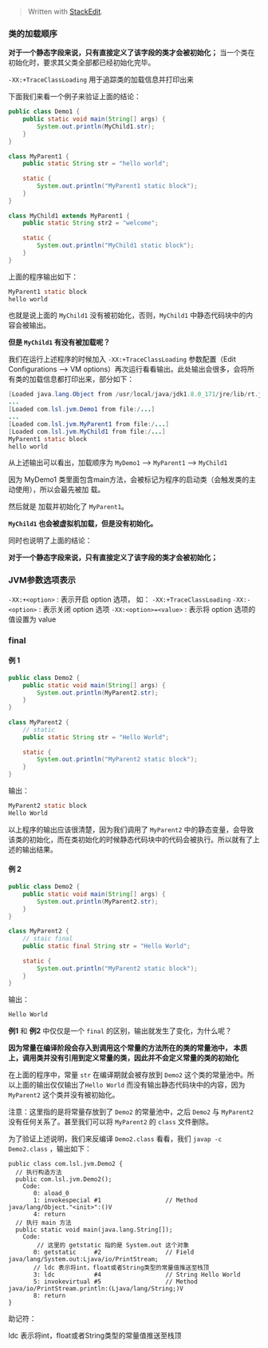 


> Written with [StackEdit](https://stackedit.io/).


### 类的加载顺序
**对于一个静态字段来说，只有直接定义了该字段的类才会被初始化；**
当一个类在初始化时，要求其父类全部都已经初始化完毕。

`-XX:+TraceClassLoading` 用于追踪类的加载信息并打印出来

下面我们来看一个例子来验证上面的结论：
```java
public class Demo1 {  
    public static void main(String[] args) {  
        System.out.println(MyChild1.str);  
    }  
}  
  
class MyParent1 {  
    public static String str = "hello world";  
  
    static {  
        System.out.println("MyParent1 static block");  
    }  
}  
  
class MyChild1 extends MyParent1 {  
    public static String str2 = "welcome";  
  
    static {  
        System.out.println("MyChild1 static block");  
    }  
}
```

上面的程序输出如下：

```java
MyParent1 static block
hello world
```

也就是说上面的 `MyChild1` 没有被初始化，否则，`MyChild1` 中静态代码块中的内容会被输出。

**但是 `MyChild1` 有没有被加载呢？**

我们在运行上述程序的时候加入 `-XX:+TraceClassLoading` 参数配置（Edit Configurations --> VM options）再次运行看看输出。此处输出会很多，会将所有类的加载信息都打印出来，部分如下：

```java
[Loaded java.lang.Object from /usr/local/java/jdk1.8.0_171/jre/lib/rt.jar]
...
[Loaded com.lsl.jvm.Demo1 from file:/...]
...
[Loaded com.lsl.jvm.MyParent1 from file:/...]
[Loaded com.lsl.jvm.MyChild1 from file:/...]
MyParent1 static block
hello world
```

从上述输出可以看出，加载顺序为 `MyDemo1` --> `MyParent1` --> `MyChild1`

因为 MyDemo1 类里面包含main方法，会被标记为程序的启动类（会触发类的主动使用），所以会最先被加
载。

然后就是 加载并初始化了 `MyParent1`。

**`MyChild1` 也会被虚拟机加载，但是没有初始化。**

同时也说明了上面的结论：

**对于一个静态字段来说，只有直接定义了该字段的类才会被初始化；**

### JVM参数选项表示

`-XX:+<option>` : 表示开启 option 选项， 如： `-XX:+TraceClassLoading`
`-XX:-<option>` : 表示关闭 option 选项
`-XX:<option>=<value>` : 表示将 option 选项的值设置为 value



### final
#### 例 1
```java
public class Demo2 {  
    public static void main(String[] args) {  
        System.out.println(MyParent2.str);  
    }  
}  
  
class MyParent2 {  
	// static
    public static String str = "Hello World";  
  
    static {  
        System.out.println("MyParent2 static block");  
    }  
}
```
输出：

```java
MyParent2 static block
Hello World
```
以上程序的输出应该很清楚，因为我们调用了 `MyParent2` 中的静态变量，会导致该类的初始化，而在类初始化的时候静态代码块中的代码会被执行。所以就有了上述的输出结果。

#### 例 2
```java
public class Demo2 {  
    public static void main(String[] args) {  
        System.out.println(MyParent2.str);  
    }  
}  
  
class MyParent2 {  
	// staic final
    public static final String str = "Hello World";  
  
    static {  
        System.out.println("MyParent2 static block");  
    }  
}
```

输出：

```java
Hello World
```

**例1** 和 **例2** 中仅仅是一个 `final` 的区别，输出就发生了变化，为什么呢？


**因为常量在编译阶段会存入到调用这个常量的方法所在的类的常量池中，
本质上，调用类并没有引用到定义常量的类，因此并不会定义常量的类的初始化**

在上面的程序中，常量 `str` 在编译期就会被存放到 `Demo2` 这个类的常量池中。所以上面的输出仅仅输出了`Hello World` 而没有输出静态代码块中的内容，因为 `MyParent2` 这个类并没有被初始化。

注意：这里指的是将常量存放到了 `Demo2` 的常量池中，之后 `Demo2` 与 `MyParent2` 没有任何关系了。甚至我们可以将 `MyParent2` 的 `class` 文件删除。

为了验证上述说明，我们来反编译 `Demo2.class` 看看，我们 `javap -c Demo2.class` ，输出如下：

```shell
public class com.lsl.jvm.Demo2 {
  // 执行构造方法
  public com.lsl.jvm.Demo2();
    Code:
       0: aload_0
       1: invokespecial #1                  // Method java/lang/Object."<init>":()V
       4: return
  // 执行 main 方法
  public static void main(java.lang.String[]);
    Code:
	    // 这里的 getstatic 指的是 System.out 这个对象
       0: getstatic     #2                  // Field java/lang/System.out:Ljava/io/PrintStream;
       // ldc 表示将int，float或者String类型的常量值推送至栈顶
       3: ldc           #4                  // String Hello World
       5: invokevirtual #5                  // Method java/io/PrintStream.println:(Ljava/lang/String;)V
       8: return
}
```

助记符：

ldc 表示将int，float或者String类型的常量值推送至栈顶
<!--stackedit_data:
eyJoaXN0b3J5IjpbMTY2MzI3NDIwMCwtMTA0MjI5MjEsMTk0OD
kxODEwMywxMDc1MTE1ODU5XX0=
-->